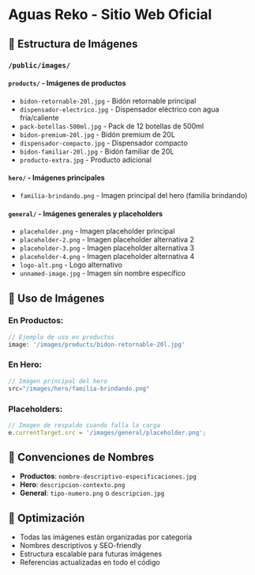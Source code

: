 # Aguas Reko - Sitio Web Oficial

## 📁 Estructura de Imágenes

### `/public/images/`

#### `products/` - Imágenes de productos
- `bidon-retornable-20l.jpg` - Bidón retornable principal
- `dispensador-electrico.jpg` - Dispensador eléctrico con agua fría/caliente
- `pack-botellas-500ml.jpg` - Pack de 12 botellas de 500ml
- `bidon-premium-20l.jpg` - Bidón premium de 20L
- `dispensador-compacto.jpg` - Dispensador compacto
- `bidon-familiar-20l.jpg` - Bidón familiar de 20L
- `producto-extra.jpg` - Producto adicional

#### `hero/` - Imágenes principales
- `familia-brindando.png` - Imagen principal del hero (familia brindando)

#### `general/` - Imágenes generales y placeholders
- `placeholder.png` - Imagen placeholder principal
- `placeholder-2.png` - Imagen placeholder alternativa 2
- `placeholder-3.png` - Imagen placeholder alternativa 3
- `placeholder-4.png` - Imagen placeholder alternativa 4
- `logo-alt.png` - Logo alternativo
- `unnamed-image.jpg` - Imagen sin nombre específico

## 🔧 Uso de Imágenes

### En Productos:
```typescript
// Ejemplo de uso en productos
image: '/images/products/bidon-retornable-20l.jpg'
```

### En Hero:
```typescript
// Imagen principal del hero
src="/images/hero/familia-brindando.png"
```

### Placeholders:
```typescript
// Imagen de respaldo cuando falla la carga
e.currentTarget.src = '/images/general/placeholder.png';
```

## 📝 Convenciones de Nombres

- **Productos**: `nombre-descriptivo-especificaciones.jpg`
- **Hero**: `descripcion-contexto.png`
- **General**: `tipo-numero.png` o `descripcion.jpg`

## 🚀 Optimización

- Todas las imágenes están organizadas por categoría
- Nombres descriptivos y SEO-friendly
- Estructura escalable para futuras imágenes
- Referencias actualizadas en todo el código